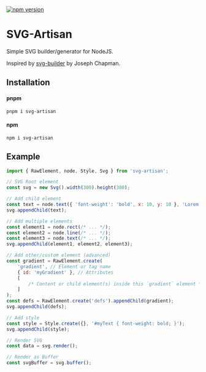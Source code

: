 [![npm version](https://badge.fury.io/js/svg-artisan.svg)](https://badge.fury.io/js/svg-artisan)

# SVG-Artisan

Simple SVG builder/generator for NodeJS.

Inspired by [svg-builder](https://github.com/JoeChapman/svg-builder) by Joseph Chapman.

## Installation

#### pnpm

```shell
pnpm i svg-artisan
```

#### npm

```shell
npm i svg-artisan
```

## Example

```javascript
import { RawElement, node, Style, Svg } from 'svg-artisan';

// SVG Root element
const svg = new Svg().width(300).height(300);

// Add child element
const text = node.text({ 'font-weight': 'bold', x: 10, y: 10 }, 'Lorem ipsum');
svg.appendChild(text);

// Add multiple elements
const element1 = node.rect(/* ... */);
const element2 = node.line(/* ... */);
const element3 = node.text(/* ... */);
svg.appendChild(element1, element2, element3);

// Add other/custom element (advanced)
const gradient = RawElement.create(
    'gradient', // Element or tag name
    { id: 'myGradient' }, // Attributes
    [
        /* Content or child element(s) inside this `gradient` element */
    ]
);
const defs = RawElement.create('defs').appendChild(gradient);
svg.appendChild(defs);

// Add style
const style = Style.create({}, '#myText { font-weight: bold; }');
svg.appendChild(style);

// Render SVG
const data = svg.render();

// Render as Buffer
const svgBuffer = svg.buffer();
```
